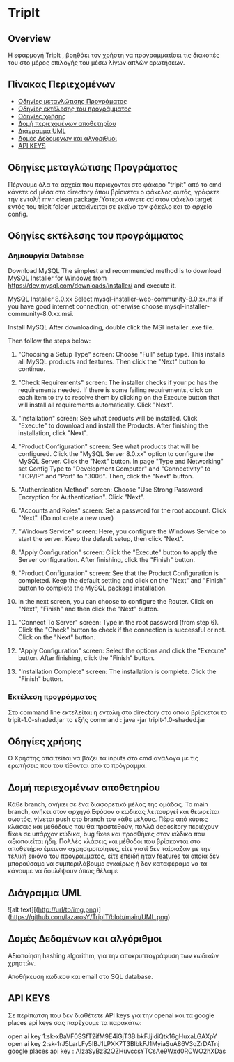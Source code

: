 # TripIt

## Overview

Η εφαρμογή TripIt , βοηθάει τον χρήστη να προγραμματίσει τις διακοπές του στο μέρος επιλογής του μέσω λίγων απλών ερωτήσεων.

## Πίνακας Περιεχομένων

- [Οδηγίες μεταγλώτισης Προγράματος](#οδηγίες-μεταγλώτισσης-προγράμαμτος)
- [Οδηγίες εκτέλεσης του προγράμματος](#οδηγίες-εκτέλεσης-του-προγράμματος)
- [Οδηγίες χρήσης](#Οδηγίες-χρήσης)
- [Δομή περιεχομένων αποθετηρίου](#δομή-περιεχομένων-αποθετηρίου)
- [Διάγραμμα UML](#διάγραμμα-uml)
- [Δομές Δεδομένων και αλγόριθμοι](#δομές-δεδομένων-και-αλγόριθμοι)
- [API KEYS](#api-keys)

## Οδηγίες μεταγλώτισης Προγράματος

Πέρνουμε όλα τα αρχεία που περιέχονται στο φάκερο "tripit" από το cmd κάνετε cd μέσα στο directory όπου βρίσκεται ο φάκελος αυτός, γράφετε την εντολή mvn clean package.Ύστερα κάνετε cd στον φάκελο target εντός του tripit folder μετακίνειται σε εκείνο τον φάκελο και το αρχείο config. 


##  Οδηγίες εκτέλεσης του προγράμματος

### Δημιουργία Database

Download MySQL
The simplest and recommended method is to download MySQL Installer for Windows from https://dev.mysql.com/downloads/installer/ and execute it.

MySQL Installer 8.0.xx
Select mysql-installer-web-community-8.0.xx.msi if you have good internet connection, otherwise choose mysql-installer-community-8.0.xx.msi.

Install MySQL
After downloading, double click the MSI installer .exe file.

Then follow the steps below:

1. "Choosing a Setup Type" screen: Choose "Full" setup type. This installs all MySQL products and features. Then click the "Next" button to continue.

2. "Check Requirements" screen: The installer checks if your pc has the requirements needed. If there is some failing requirements, click on each item to try to resolve them by clicking on the Execute button that will install all requirements automatically. Click "Next".

3. "Installation" screen: See what products will be installed. Click "Execute" to download and install the Products. After finishing the installation, click "Next".

4. "Product Configuration" screen: See what products that will be configured. Click the "MySQL Server 8.0.xx" option to configure the MySQL Server. Click the "Next" button. In page  "Type and Networking" set Config Type to "Development Computer" and "Connectivity" to "TCP/IP" and "Port" to "3006". Then, click the "Next" button.

5. "Authentication Method" screen: Choose "Use Strong Password Encryption for Authentication". Click "Next".

6. "Accounts and Roles" screen: Set a password for the root account. Click "Next". (Do not crete a new user)

7. "Windows Service" screen: Here, you configure the Windows Service to start the server. Keep the default setup, then click "Next".

8. "Apply Configuration" screen: Click the "Execute" button to apply the Server configuration. After finishing, click the "Finish" button.

9. "Product Configuration" screen: See that the Product Configuration is completed. Keep the default setting and click on the "Next" and "Finish" button to complete the MySQL package installation.

10. In the next screen, you can choose to configure the Router. Click on "Next", "Finish" and then click the "Next" button.

11. "Connect To Server" screen: Type in the root password (from step 6). Click the "Check" button to check if the connection is successful or not. Click on the "Next" button.

12. "Apply Configuration" screen: Select the options and click the "Execute" button. After finishing, click the "Finish" button.

13. "Installation Complete" screen: The installation is complete. Click the "Finish" button.


### Εκτέλεση προγράμματος

Στο command line εκτελείται η εντολή στο directory στο οποίο βρίσκεται το tripit-1.0-shaded.jar το εξής command : java -jar tripit-1.0-shaded.jar


## Οδηγίες χρήσης 

Ο Χρήστης απαιτείται να βάζει τα inputs στο cmd ανάλογα με τις ερωτήσεις που του τίθονται από το πρόγραμμα.




## Δομή περιεχομένων αποθετηρίου

Κάθε branch, ανήκει σε ένα διαφορετικό μέλος της ομάδας. Το main branch, ανήκει στον αρχηγό.Εφόσον ο κώδικας λειτουργεί και θεωρείται σωστός, γίνεται push στο branch του κάθε μέλους. Πέρα από κύριες κλάσεις και μεθόδους που θα προστεθούν,
πολλά depository περιέχουν fixes σε υπάρχον κώδικα, bug fixes και προσθήκες στον κώδικα που αξιοποιείται ήδη. Πολλές κλάσεις και μέθοδοι που βρίσκονται στο αποθετήριο έμειναν αχρησιμοποίητες, είτε γιατί δεν ταίριαζαν με την τελική εικόνα του προγράμματος, είτε επειδή ήταν features τα οποία δεν μπορούσαμε να συμπεριλάβουμε εγκαίρως ή δεν καταφέραμε να τα κάνουμε να δουλέψουν όπως θέλαμε


## Διάγραμμα UML

![alt text][([http://url/to/img.png](https://github.com/lazarosY/TripIT/blob/main/UML.png?raw=true))](https://github.com/lazarosY/TripIT/blob/main/UML.png)








## Δομές Δεδομένων και αλγόριθμοι

Αξιοποίηση hashing algorithm, για την αποκρυπτογράφυση των κωδικών χρηστών.

Αποθήκευση κωδικού και email στο SQL database.


## API KEYS 

Σε περίπωτση που δεν διαθέτετε API keys για την openai και τα google places api keys σας παρέχουμε τα παρακάτω:

open ai key 1: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
open ai key 2: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
google places api key : AIzaSyBz32QZHuvccsYTCsAe9Wxd0RCWO2hXDas

